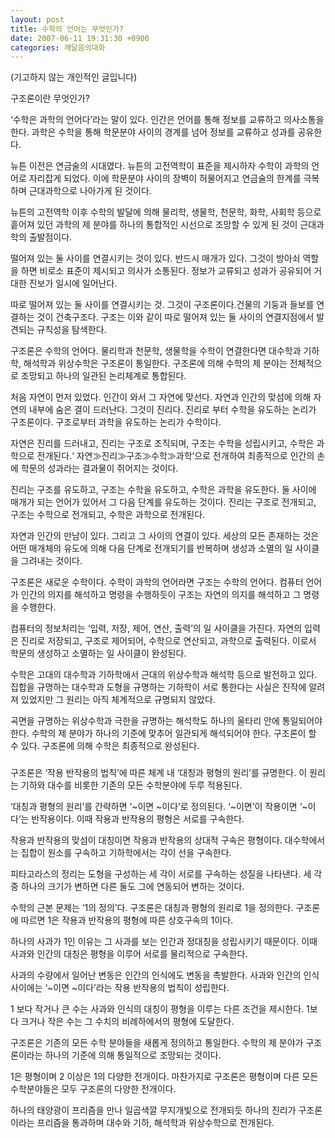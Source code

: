 ```yaml
---
layout: post
title: 수학의 언어는 무엇인가?
date: 2007-06-11 19:31:30 +0900
categories: 깨달음의대화
---
```

(기고하지 않는 개인적인 글입니다)
  

  
구조론이란 무엇인가?
  

  
‘수학은 과학의 언어다’라는 말이 있다. 인간은 언어를 통해 정보를 교류하고 의사소통을 한다. 과학은 수학을 통해 학문분야 사이의 경계를 넘어 정보를 교류하고 성과를 공유한다. 
  

  
뉴튼 이전은 연금술의 시대였다. 뉴튼의 고전역학이 표준을 제시하자 수학이 과학의 언어로 자리잡게 되었다. 이에 학문분야 사이의 장벽이 허물어지고 연금술의 한계를 극복하며 근대과학으로 나아가게 된 것이다. 
  

  
뉴튼의 고전역학 이후 수학의 발달에 의해 물리학, 생물학, 천문학, 화학, 사회학 등으로 흩어져 있던 과학의 제 분야를 하나의 통합적인 시선으로 조망할 수 있게 된 것이 근대과학의 출발점이다. 
  

  
떨어져 있는 둘 사이를 연결시키는 것이 있다. 반드시 매개가 있다. 그것이 방아쇠 역할을 하면 비로소 표준이 제시되고 의사가 소통된다. 정보가 교류되고 성과가 공유되어 거대한 진보가 일시에 일어난다. 
  

  
따로 떨어져 있는 둘 사이를 연결시키는 것. 그것이 구조론이다.건물의 기둥과 들보를 연결하는 것이 건축구조다. 구조는 이와 같이 따로 떨어져 있는 둘 사이의 연결지점에서 발견되는 규칙성을 탐색한다. 
  

  
구조론은 수학의 언어다. 물리학과 천문학, 생물학을 수학이 연결한다면 대수학과 기하학, 해석학과 위상수학은 구조론이 통일한다. 구조론에 의해 수학의 제 분야는 전체적으로 조망되고 하나의 일관된 논리체계로 통합된다. 
  

  
처음 자연이 먼저 있었다. 인간이 와서 그 자연에 맞선다. 자연과 인간의 맞섬에 의해 자연의 내부에 숨은 결이 드러난다. 그것이 진리다. 진리로 부터 수학을 유도하는 논리가 구조론이다. 구조로부터 과학을 유도하는 논리가 수학이다. 
  

  
자연은 진리를 드러내고, 진리는 구조로 조직되며, 구조는 수학을 성립시키고, 수학은 과학으로 전개된다.‘ 자연≫진리≫구조≫수학≫과학’으로 전개하여 최종적으로 인간의 손에 학문의 성과라는 결과물이 쥐어지는 것이다. 
  

  
진리는 구조를 유도하고, 구조는 수학을 유도하고, 수학은 과학을 유도한다. 둘 사이에 매개가 되는 언어가 있어서 그 다음 단계를 유도하는 것이다. 진리는 구조로 전개되고, 구조는 수학으로 전개되고, 수학은 과학으로 전개된다. 
  

  
자연과 인간의 만남이 있다. 그리고 그 사이의 연결이 있다. 세상의 모든 존재하는 것은 어떤 매개체의 유도에 의해 다음 단계로 전개되기를 반복하며 생성과 소멸의 일 사이클을 그려내는 것이다. 
  

  
구조론은 새로운 수학이다. 수학이 과학의 언어라면 구조는 수학의 언어다. 컴퓨터 언어가 인간의 의지를 해석하고 명령을 수행하듯이 구조는 자연의 의지를 해석하고 그 명령을 수행한다. 
  

  
컴퓨터의 정보처리는 ‘입력, 저장, 제어, 연산, 출력’의 일 사이클을 가진다. 자연의 입력은 진리로 저장되고, 구조로 제어되어, 수학으로 연산되고, 과학으로 출력된다. 이로서 학문의 생성하고 소멸하는 일 사이클이 완성된다. 
  

  
수학은 고대의 대수학과 기하학에서 근대의 위상수학과 해석학 등으로 발전하고 있다. 집합을 규명하는 대수학과 도형을 규명하는 기하학이 서로 통한다는 사실은 진작에 알려져 있었지만 그 원리는 아직 체계적으로 규명되지 않았다. 
  

  
곡면을 규명하는 위상수학과 극한을 규명하는 해석학도 하나의 울타리 안에 통일되어야 한다. 수학의 제 분야가 하나의 기준에 맞추어 일관되게 해석되어야 한다. 구조론이 할 수 있다. 구조론에 의해 수학은 최종적으로 완성된다.
  

  

  
###
  

  
구조론은 ‘작용 반작용의 법칙’에 따른 체계 내 ‘대칭과 평형의 원리’를 규명한다. 이 원리는 기하와 대수를 비롯한 기존의 모든 수학분야에 두루 적용된다.
  

  
‘대칭과 평형의 원리’를 간략하면 ‘~이면 ~이다’로 정의된다. ‘~이면’이 작용이면 ‘~이다’는 반작용이다. 이때 작용과 반작용의 평형은 서로를 구속한다. 
  

  
작용과 반작용의 맞섬이 대칭이면 작용과 반작용의 상대적 구속은 평형이다. 대수학에서는 집합이 원소를 구속하고 기하학에서는 각이 선을 구속한다. 
  

  
피타고라스의 정리는 도형을 구성하는 세 각이 서로를 구속하는 성질을 나타낸다. 세 각 중 하나의 크기가 변하면 다른 둘도 그에 연동되어 변하는 것이다.
  

  
수학의 근본 문제는 ‘1의 정의’다. 구조론은 대칭과 평형의 원리로 1을 정의한다. 구조론에 따르면 1은 작용과 반작용의 평형에 따른 상호구속의 1이다. 
  

  
하나의 사과가 1인 이유는 그 사과를 보는 인간과 정대칭을 성립시키기 때문이다. 이때 사과와 인간의 대칭은 평형을 이루어 서로를 물리적으로 구속한다. 
  

  
사과의 수량에서 일어난 변동은 인간의 인식에도 변동을 촉발한다. 사과와 인간의 인식 사이에는 ‘~이면 ~이다’라는 작용 반작용의 법칙이 성립한다.
  

  
1 보다 작거나 큰 수는 사과와 인식의 대칭이 평형을 이루는 다른 조건을 제시한다. 1보다 크거나 작은 수는 그 수치의 비례하에서의 평형에 도달한다.
  

  
구조론은 기존의 모든 수학 분야들을 새롭게 정의하고 통일한다. 수학의 제 분야가 구조론이라는 하나의 기준에 의해 통일적으로 조망되는 것이다.
  

  
1은 평형이며 2 이상은 1의 다양한 전개이다. 마찬가지로 구조론은 평형이며 다른 모든 수학분야들은 모두 구조론의 다양한 전개이다. 
  

  
하나의 태양광이 프리즘을 만나 일곱색깔 무지개빛으로 전개되듯 하나의 진리가 구조론이라는 프리즘을 통과하며 대수와 기하, 해석학과 위상수학으로 전개된다.